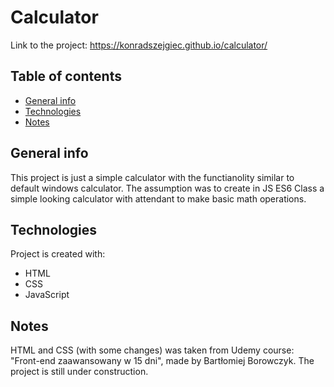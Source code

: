 # Calculator

Link to the project: https://konradszejgiec.github.io/calculator/

## Table of contents

* [General info](#general-info)
* [Technologies](#technologies)
* [Notes](#notes)

## General info

This project is just a simple calculator with the functianolity similar to default windows calculator. The assumption was to create in JS ES6 Class a simple looking calculator with attendant to make basic math operations. 
	
## Technologies

Project is created with:
* HTML
* CSS 
* JavaScript

## Notes

HTML and CSS (with some changes) was taken from Udemy course: "Front-end zaawansowany w 15 dni",  made by Bartłomiej Borowczyk. The project is still under construction.
